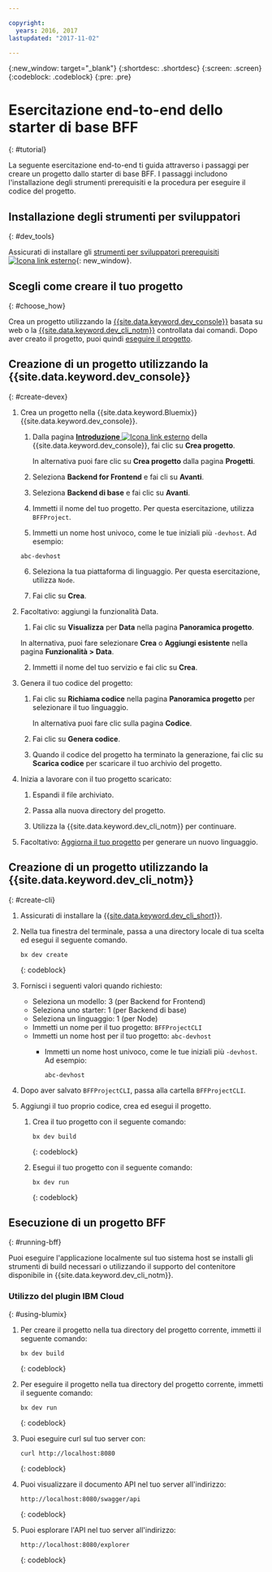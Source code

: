 ```yaml
---

copyright:
  years: 2016, 2017
lastupdated: "2017-11-02"

---
```

{:new_window: target="_blank"}
{:shortdesc: .shortdesc}
{:screen: .screen}
{:codeblock: .codeblock}
{:pre: .pre}

# Esercitazione end-to-end dello starter di base BFF
{: #tutorial}

La seguente esercitazione end-to-end ti guida attraverso i passaggi per creare un progetto dallo starter di base BFF. I passaggi includono l'installazione degli strumenti prerequisiti e la procedura per eseguire il codice del progetto. 


## Installazione degli strumenti per sviluppatori
{: #dev_tools}

Assicurati di installare gli [strumenti per sviluppatori prerequisiti ![Icona link esterno](../icons/launch-glyph.svg "Icona link esterno")](get_code.html#prereq-dev-tools "Icona link esterno"){: new_window}.


## Scegli come creare il tuo progetto
{: #choose_how}

Crea un progetto utilizzando la [{{site.data.keyword.dev_console}}](#create-devex) basata su web o la [{{site.data.keyword.dev_cli_notm}}](#create-cli) controllata dai comandi. Dopo aver creato il progetto, puoi quindi [eseguire il progetto](#running-bff).


## Creazione di un progetto utilizzando la {{site.data.keyword.dev_console}}
{: #create-devex}

1. Crea un progetto nella {{site.data.keyword.Bluemix}} {{site.data.keyword.dev_console}}.

	1. Dalla pagina [**Introduzione** ![Icona link esterno](../icons/launch-glyph.svg "Icona link esterno")](https://console.ng.bluemix.net/developer/getting-started/ "Icona link esterno") della {{site.data.keyword.dev_console}}, fai clic su **Crea progetto**.

		In alternativa puoi fare clic su **Crea progetto** dalla pagina **Progetti**.

	2. Seleziona **Backend for Frontend** e fai cli su **Avanti**.

	3. Seleziona **Backend di base** e fai clic su **Avanti**.

	4. Immetti il nome del tuo progetto. Per questa esercitazione, utilizza `BFFProject`.   

	5. Immetti un nome host univoco, come le tue iniziali più `-devhost`. Ad
esempio:
	
	 ```
	 abc-devhost
	 ``` 

	6. Seleziona la tua piattaforma di linguaggio. Per questa esercitazione, utilizza `Node`.
   
	7. Fai clic su **Crea**.

2. Facoltativo: aggiungi la funzionalità Data.

	1. Fai clic su **Visualizza** per **Data** nella pagina **Panoramica progetto**.

      In alternativa, puoi fare selezionare **Crea** o **Aggiungi esistente** nella pagina **Funzionalità > Data**.

   2. Immetti il nome del tuo servizio e fai clic su **Crea**.

3. Genera il tuo codice del progetto:

	1. Fai clic su **Richiama codice** nella pagina **Panoramica progetto** per selezionare il tuo linguaggio.
   
		In alternativa puoi fare clic sulla pagina **Codice**.
      
	2. Fai clic su **Genera codice**.
   
	3. Quando il codice del progetto ha terminato la generazione, fai clic su **Scarica codice** per scaricare il tuo archivio del progetto.

4. Inizia a lavorare con il tuo progetto scaricato:

	1. Espandi il file archiviato.
	
	2. Passa alla nuova directory del progetto.
	
	3. Utilizza la {{site.data.keyword.dev_cli_notm}} per continuare.

5. Facoltativo: [Aggiorna il tuo progetto](project_overview_page.html#update_language) per generare un nuovo linguaggio.


## Creazione di un progetto utilizzando la {{site.data.keyword.dev_cli_notm}}
{: #create-cli}

1. Assicurati di installare la [{{site.data.keyword.dev_cli_short}}](dev_cli.html).

2. Nella tua finestra del terminale, passa a una directory locale di tua scelta ed esegui il seguente comando.
  
	```
	bx dev create
	```
	{: codeblock}
	
3. Fornisci i seguenti valori quando richiesto:

	* Seleziona un modello: 3 (per Backend for Frontend)
	* Seleziona uno starter: 1 (per Backend di base)
	* Seleziona un linguaggio: 1 (per Node)
	* Immetti un nome per il tuo progetto: `BFFProjectCLI`
	* Immetti un nome host per il tuo progetto: `abc-devhost`
	  * Immetti un nome host univoco, come le tue iniziali più `-devhost`. Ad
esempio:
	
	     ```
	     abc-devhost
	     ```
	  
4. Dopo aver salvato `BFFProjectCLI`, passa alla cartella `BFFProjectCLI`.

5. Aggiungi il tuo proprio codice, crea ed esegui il progetto. 
 
	1. Crea il tuo progetto con il seguente comando:

		```
		bx dev build
		```
		{: codeblock}
		 
	2. Esegui il tuo progetto con il seguente comando:

 		```
		bx dev run
		```
		{: codeblock}


## Esecuzione di un progetto BFF
{: #running-bff}

Puoi eseguire l'applicazione localmente sul tuo sistema host se installi gli strumenti di build necessari o utilizzando il supporto del contenitore disponibile in {{site.data.keyword.dev_cli_notm}}.


### Utilizzo del plugin IBM Cloud
{: #using-blumix}

1. Per creare il progetto nella tua directory del progetto corrente, immetti il seguente comando:

   ```
   bx dev build
   ```
   {: codeblock}

2. Per eseguire il progetto nella tua directory del progetto corrente, immetti il seguente comando:

   ```
   bx dev run
   ```
   {: codeblock}

3. Puoi eseguire curl sul tuo server con:

   ```
   curl http://localhost:8080
   ```
   {: codeblock}

4. Puoi visualizzare il documento API nel tuo server all'indirizzo:

   ```
   http://localhost:8080/swagger/api
   ```
   {: codeblock}

5. Puoi esplorare l'API nel tuo server all'indirizzo:

   ```
   http://localhost:8080/explorer
   ```
   {: codeblock}
